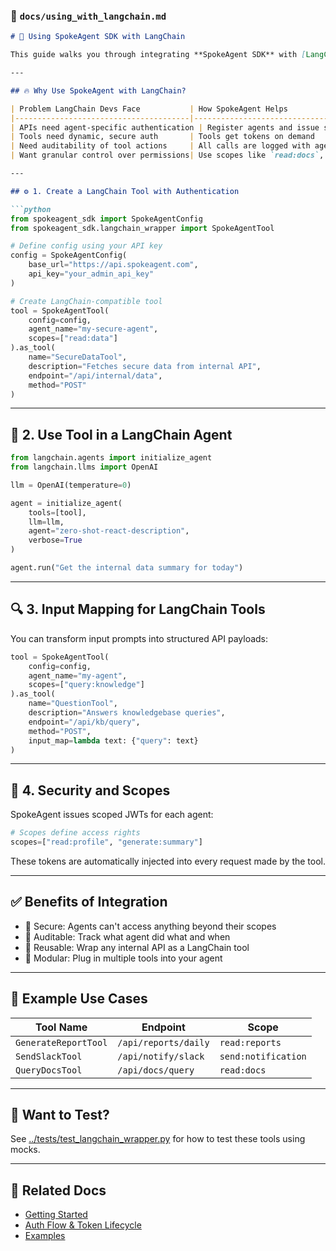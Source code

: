 ### 📄 `docs/using_with_langchain.md`

````markdown
# 🤖 Using SpokeAgent SDK with LangChain

This guide walks you through integrating **SpokeAgent SDK** with [LangChain](https://github.com/langchain-ai/langchain) to build secure, authenticated tools for your AI agents.

---

## 🔥 Why Use SpokeAgent with LangChain?

| Problem LangChain Devs Face           | How SpokeAgent Helps                              |
|---------------------------------------|---------------------------------------------------|
| APIs need agent-specific authentication | Register agents and issue scoped JWTs           |
| Tools need dynamic, secure auth       | Tools get tokens on demand                      |
| Need auditability of tool actions     | All calls are logged with agent identity        |
| Want granular control over permissions| Use scopes like `read:docs`, `write:email`, etc |

---

## ⚙️ 1. Create a LangChain Tool with Authentication

```python
from spokeagent_sdk import SpokeAgentConfig
from spokeagent_sdk.langchain_wrapper import SpokeAgentTool

# Define config using your API key
config = SpokeAgentConfig(
    base_url="https://api.spokeagent.com",
    api_key="your_admin_api_key"
)

# Create LangChain-compatible tool
tool = SpokeAgentTool(
    config=config,
    agent_name="my-secure-agent",
    scopes=["read:data"]
).as_tool(
    name="SecureDataTool",
    description="Fetches secure data from internal API",
    endpoint="/api/internal/data",
    method="POST"
)
````

---

## 🧠 2. Use Tool in a LangChain Agent

```python
from langchain.agents import initialize_agent
from langchain.llms import OpenAI

llm = OpenAI(temperature=0)

agent = initialize_agent(
    tools=[tool],
    llm=llm,
    agent="zero-shot-react-description",
    verbose=True
)

agent.run("Get the internal data summary for today")
```

---

## 🔍 3. Input Mapping for LangChain Tools

You can transform input prompts into structured API payloads:

```python
tool = SpokeAgentTool(
    config=config,
    agent_name="my-agent",
    scopes=["query:knowledge"]
).as_tool(
    name="QuestionTool",
    description="Answers knowledgebase queries",
    endpoint="/api/kb/query",
    method="POST",
    input_map=lambda text: {"query": text}
)
```

---

## 🔐 4. Security and Scopes

SpokeAgent issues scoped JWTs for each agent:

```python
# Scopes define access rights
scopes=["read:profile", "generate:summary"]
```

These tokens are automatically injected into every request made by the tool.

---

## ✅ Benefits of Integration

* 🔐 Secure: Agents can't access anything beyond their scopes
* 🔎 Auditable: Track what agent did what and when
* 🔁 Reusable: Wrap any internal API as a LangChain tool
* 🧩 Modular: Plug in multiple tools into your agent

---

## 📎 Example Use Cases

| Tool Name            | Endpoint             | Scope               |
| -------------------- | -------------------- | ------------------- |
| `GenerateReportTool` | `/api/reports/daily` | `read:reports`      |
| `SendSlackTool`      | `/api/notify/slack`  | `send:notification` |
| `QueryDocsTool`      | `/api/docs/query`    | `read:docs`         |

---

## 🧪 Want to Test?

See [../tests/test\_langchain\_wrapper.py](../tests/test_langchain_wrapper.py) for how to test these tools using mocks.

---

## 🔗 Related Docs

* [Getting Started](./getting_started.md)
* [Auth Flow & Token Lifecycle](./auth_flow.md)
* [Examples](./examples.md)

```
